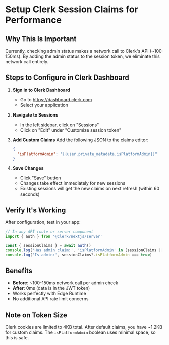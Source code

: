 # Setup Clerk Session Claims for Performance

## Why This Is Important
Currently, checking admin status makes a network call to Clerk's API (~100-150ms).
By adding the admin status to the session token, we eliminate this network call entirely.

## Steps to Configure in Clerk Dashboard

1. **Sign in to Clerk Dashboard**
   - Go to https://dashboard.clerk.com
   - Select your application

2. **Navigate to Sessions**
   - In the left sidebar, click on "Sessions"
   - Click on "Edit" under "Customize session token"

3. **Add Custom Claims**
   Add the following JSON to the claims editor:

   ```json
   {
     "isPlatformAdmin": "{{user.private_metadata.isPlatformAdmin}}"
   }
   ```

4. **Save Changes**
   - Click "Save" button
   - Changes take effect immediately for new sessions
   - Existing sessions will get the new claims on next refresh (within 60 seconds)

## Verify It's Working

After configuration, test in your app:

```typescript
// In any API route or server component
import { auth } from '@clerk/nextjs/server'

const { sessionClaims } = await auth()
console.log('Has admin claim:', 'isPlatformAdmin' in (sessionClaims || {}))
console.log('Is admin:', sessionClaims?.isPlatformAdmin === true)
```

## Benefits
- **Before**: ~100-150ms network call per admin check
- **After**: 0ms (data is in the JWT token)
- Works perfectly with Edge Runtime
- No additional API rate limit concerns

## Note on Token Size
Clerk cookies are limited to 4KB total. After default claims, you have ~1.2KB for custom claims.
The `isPlatformAdmin` boolean uses minimal space, so this is safe.